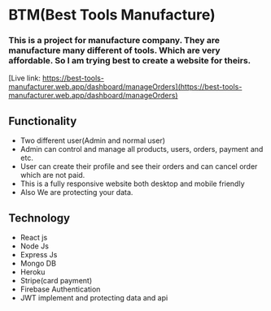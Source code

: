 # BTM(Best Tools Manufacture)
### This is a project for manufacture company. They are manufacture many different of tools. Which are very affordable. So I am trying best to create a website for theirs. 

[Live link: https://best-tools-manufacturer.web.app/dashboard/manageOrders](https://best-tools-manufacturer.web.app/dashboard/manageOrders)

## Functionality
* Two different user(Admin and normal user)
* Admin can control and manage all products, users, orders, payment and etc.  
* User can create their profile and see their orders and can cancel order which are not paid.
* This is a fully responsive website both desktop and mobile friendly
* Also We are protecting your data.

## Technology
* React js
* Node Js
* Express Js
* Mongo DB
* Heroku
* Stripe(card payment)
* Firebase Authentication
* JWT implement and protecting data and api
